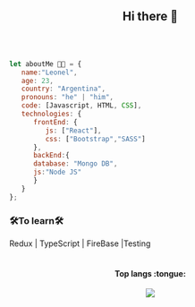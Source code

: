<div align="center">
   <h2>Hi there 👋 </h2>
  
</div>

<br></br>
```javascript
let aboutMe 👨‍💻 = {
   name:"Leonel",
   age: 23,
   country: "Argentina",
   pronouns: "he" | "him",
   code: [Javascript, HTML, CSS],
   technologies: {
      frontEnd: {
         js: ["React"],
         css: ["Bootstrap","SASS"]
      },
      backEnd:{
      database: "Mongo DB",
      js:"Node JS"
      }
   }    
};
```
### 🛠To learn🛠
 Redux | TypeScript | FireBase |Testing 
 <br></br>
 
 <h4 align="center">Top langs :tongue:</h4>
 <div align="center">
   <img  src="https://github-readme-stats.vercel.app/api/top-langs/?username=leotammaro&langs_count=10&theme=tokyonight&layout=compact" />
</div>
 
